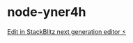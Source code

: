 # node-yner4h

[Edit in StackBlitz next generation editor ⚡️](https://stackblitz.com/~/github.com/c0d3-k1ra/node-yner4h)